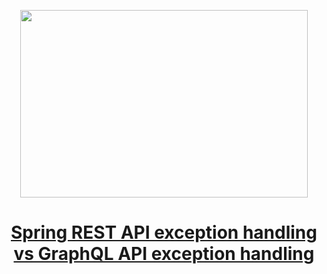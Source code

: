 
<p align="center">
  <img width="460" height="300" src="https://miro.medium.com/max/700/1*hXlkEskxYvRXZEUBJoRzDQ.png">
</p>

<h1 align="center"><a href="https://medium.com/javarevisited/spring-rest-api-exception-handling-vs-graphql-api-exception-handling-2a8486f2c15f">Spring REST API exception handling vs GraphQL API exception handling
</a></h1>
